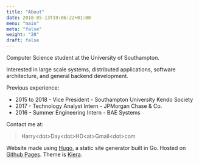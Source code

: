 ```yaml
---
title: "About"
date: 2018-05-13T19:06:22+01:00
menu: "main"
meta: "false"
weight: "20"
draft: false
---
```


Computer Science student at the University of Southampton.

Interested in large scale systems, distributed applications, software architecture, and general backend development.

Previous experience:

* 2015 to 2018 - Vice President - Southampton University Kendo Society 
* 2017 - Technology Analyst Intern - JPMorgan Chase & Co.
* 2016 - Summer Engineering Intern - BAE Systems

Contact me at:

> Harry\<dot\>Day\<dot\>HD\<at\>Gmail\<dot\>com

Website made using [Hugo](https://gohugo.io/), a static site generator built in Go. 
Hosted on [Github Pages](https://pages.github.com/). 
Theme is [Kiera](https://themes.gohugo.io/hugo-kiera/).
